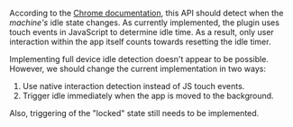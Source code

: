 According to the [Chrome documentation](http://developer.chrome.com/extensions/idle.html), this API should detect when the *machine's* idle state changes.  As currently implemented, the plugin uses touch events in JavaScript to determine idle time.  As a result, only user interaction within the app itself counts towards resetting the idle timer.

Implementing full device idle detection doesn't appear to be possible.  However, we should change the current implementation in two ways:

1. Use native interaction detection instead of JS touch events.
2. Trigger idle immediately when the app is moved to the background.

Also, triggering of the "locked" state still needs to be implemented.
